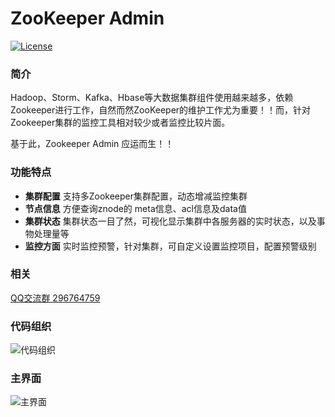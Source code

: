 # ZooKeeper Admin
[![License](https://img.shields.io/badge/license-Apache%202-4EB1BA.svg)](https://www.apache.org/licenses/LICENSE-2.0.html)

### 简介
Hadoop、Storm、Kafka、Hbase等大数据集群组件使用越来越多，依赖Zookeeper进行工作，自然而然ZooKeeper的维护工作尤为重要！！而，针对Zookeeper集群的监控工具相对较少或者监控比较片面。

基于此，Zookeeper Admin 应运而生！！

### 功能特点
- **集群配置**  支持多Zookeeper集群配置，动态增减监控集群
- **节点信息**  方便查询znode的 meta信息、acl信息及data值
- **集群状态**  集群状态一目了然，可视化显示集群中各服务器的实时状态，以及事物处理量等
- **监控方面**  实时监控预警，针对集群，可自定义设置监控项目，配置预警级别

### 相关
[QQ交流群 296764759](https://jq.qq.com/?_wv=1027&k=45jBMWJ)

### 代码组织
![代码组织](https://raw.githubusercontent.com/artJava/artJava-zookeeper-admin/master/src/main/webapp/assets/images/intro/code.png)

### 主界面
![主界面](https://raw.githubusercontent.com/artJava/artJava-zookeeper-admin/master/src/main/webapp/assets/images/intro/dashboard1.png)



